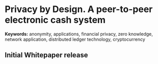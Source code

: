 # Privacy by Design.  A peer-to-peer electronic cash system
**Keywords:** anonymity, applications, financial privacy, zero knowledge, network application, distributed ledger technology, cryptocurrency

## Initial Whitepaper release

